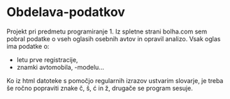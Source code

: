 # Obdelava-podatkov

Projekt pri predmetu programiranje 1. Iz spletne strani bolha.com sem pobral podatke o vseh oglasih osebnih avtov in opravil analizo.
Vsak oglas ima podatke o:
  - letu prve registracije,
  - znamki avtomobila,
  -modelu...
  

Ko iz html datoteke s pomočjo regularnih izrazov ustvarim slovarje, je treba še ročno popraviti znake č, š, ć in ž, drugače se program sesuje.
